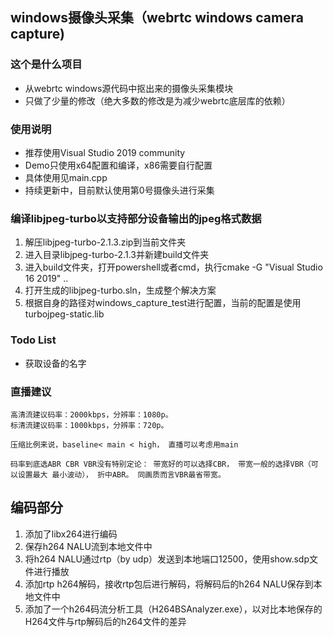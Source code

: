 ## windows摄像头采集（webrtc windows camera capture)
### 这个是什么项目
* 从webrtc windows源代码中抠出来的摄像头采集模块
* 只做了少量的修改（绝大多数的修改是为减少webrtc底层库的依赖）

### 使用说明
* 推荐使用Visual Studio 2019 community
* Demo只使用x64配置和编译，x86需要自行配置
* 具体使用见main.cpp
* 持续更新中，目前默认使用第0号摄像头进行采集

### 编译libjpeg-turbo以支持部分设备输出的jpeg格式数据
1. 解压libjpeg-turbo-2.1.3.zip到当前文件夹
2. 进入目录libjpeg-turbo-2.1.3并新建build文件夹
3. 进入build文件夹，打开powershell或者cmd，执行cmake -G "Visual Studio 16 2019" ..
4. 打开生成的libjpeg-turbo.sln，生成整个解决方案
5. 根据自身的路径对windows_capture_test进行配置，当前的配置是使用turbojpeg-static.lib

### Todo List
* 获取设备的名字

### 直播建议
```
高清流建议码率：2000kbps，分辨率：1080p。
标清流建议码率：1000kbps，分辨率：720p。 

压缩比例来说，baseline< main < high， 直播可以考虑用main

码率到底选ABR CBR VBR没有特别定论： 带宽好的可以选择CBR， 带宽一般的选择VBR（可以设置最大 最小波动）， 折中ABR。 同画质而言VBR最省带宽。
```

## 编码部分
1. 添加了libx264进行编码
2. 保存h264 NALU流到本地文件中
3. 将h264 NALU通过rtp（by udp）发送到本地端口12500，使用show.sdp文件进行播放
4. 添加rtp h264解码，接收rtp包后进行解码，将解码后的h264 NALU保存到本地文件中
5. 添加了一个h264码流分析工具（H264BSAnalyzer.exe），以对比本地保存的H264文件与rtp解码后的h264文件的差异


